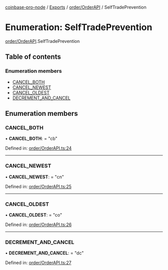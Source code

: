 [coinbase-pro-node](../../README.md) / [Exports](../../modules.md) / [order/OrderAPI](../../modules/order_orderapi.md) / SelfTradePrevention

# Enumeration: SelfTradePrevention

[order/OrderAPI](../../modules/order_orderapi.md).SelfTradePrevention

## Table of contents

### Enumeration members

- [CANCEL_BOTH](orderapi.selftradeprevention.md#cancel_both)
- [CANCEL_NEWEST](orderapi.selftradeprevention.md#cancel_newest)
- [CANCEL_OLDEST](orderapi.selftradeprevention.md#cancel_oldest)
- [DECREMENT_AND_CANCEL](orderapi.selftradeprevention.md#decrement_and_cancel)

## Enumeration members

### CANCEL_BOTH

• **CANCEL_BOTH**: = "cb"

Defined in: [order/OrderAPI.ts:24](https://github.com/bennycode/coinbase-pro-node/blob/ac883aa/src/order/OrderAPI.ts#L24)

---

### CANCEL_NEWEST

• **CANCEL_NEWEST**: = "cn"

Defined in: [order/OrderAPI.ts:25](https://github.com/bennycode/coinbase-pro-node/blob/ac883aa/src/order/OrderAPI.ts#L25)

---

### CANCEL_OLDEST

• **CANCEL_OLDEST**: = "co"

Defined in: [order/OrderAPI.ts:26](https://github.com/bennycode/coinbase-pro-node/blob/ac883aa/src/order/OrderAPI.ts#L26)

---

### DECREMENT_AND_CANCEL

• **DECREMENT_AND_CANCEL**: = "dc"

Defined in: [order/OrderAPI.ts:27](https://github.com/bennycode/coinbase-pro-node/blob/ac883aa/src/order/OrderAPI.ts#L27)
